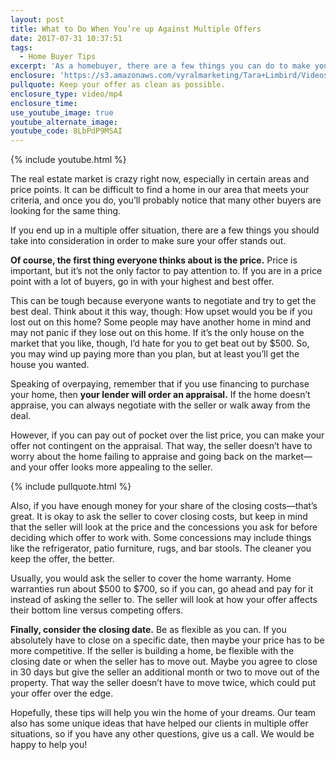 ```yaml
---
layout: post
title: What to Do When You’re up Against Multiple Offers
date: 2017-07-31 10:37:51
tags:
  - Home Buyer Tips
excerpt: 'As a homebuyer, there are a few things you can do to make your offer stand out and win your dream home in a multiple offer situation.'
enclosure: 'https://s3.amazonaws.com/vyralmarketing/Tara+Limbird/Videos/2017/July/Limbird+Real+Estate+Group-+How+to+Win+a+Bidding+War.mp4'
pullquote: Keep your offer as clean as possible.
enclosure_type: video/mp4
enclosure_time:
use_youtube_image: true
youtube_alternate_image:
youtube_code: 8LbPdP9MSAI
---
```



{% include youtube.html %}

The real estate market is crazy right now, especially in certain areas and price points. It can be difficult to find a home in our area that meets your criteria, and once you do, you’ll probably notice that many other buyers are looking for the same thing.

If you end up in a multiple offer situation, there are a few things you should take into consideration in order to make sure your offer stands out.

**Of course, the first thing everyone thinks about is the price.** Price is important, but it’s not the only factor to pay attention to. If you are in a price point with a lot of buyers, go in with your highest and best offer.

This can be tough because everyone wants to negotiate and try to get the best deal. Think about it this way, though: How upset would you be if you lost out on this home? Some people may have another home in mind and may not panic if they lose out on this home. If it’s the only house on the market that you like, though, I’d hate for you to get beat out by $500. So, you may wind up paying more than you plan, but at least you’ll get the house you wanted.

Speaking of overpaying, remember that if you use financing to purchase your home, then **your lender will order an appraisal.** If the home doesn’t appraise, you can always negotiate with the seller or walk away from the deal.

However, if you can pay out of pocket over the list price, you can make your offer not contingent on the appraisal. That way, the seller doesn’t have to worry about the home failing to appraise and going back on the market—and your offer looks more appealing to the seller.

{% include pullquote.html %}

Also, if you have enough money for your share of the closing costs—that’s great. It is okay to ask the seller to cover closing costs, but keep in mind that the seller will look at the price and the concessions you ask for before deciding which offer to work with. Some concessions may include things like the refrigerator, patio furniture, rugs, and bar stools. The cleaner you keep the offer, the better. &nbsp;

Usually, you would ask the seller to cover the home warranty. Home warranties run about $500 to $700, so if you can, go ahead and pay for it instead of asking the seller to. The seller will look at how your offer affects their bottom line versus competing offers.

**Finally, consider the closing date.** Be as flexible as you can. If you absolutely have to close on a specific date, then maybe your price has to be more competitive. If the seller is building a home, be flexible with the closing date or when the seller has to move out. Maybe you agree to close in 30 days but give the seller an additional month or two to move out of the property. That way the seller doesn’t have to move twice, which could put your offer over the edge.

Hopefully, these tips will help you win the home of your dreams. Our team also has some unique ideas that have helped our clients in multiple offer situations, so if you have any other questions, give us a call. We would be happy to help you!
